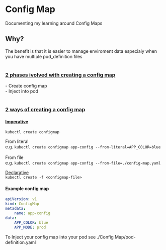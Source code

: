 # Config Map
Documenting my learning around Config Maps

<h2>Why?</h2>
The benefit is that it is easier to manage enviroment data especialy when you have multiple pod_definition files
<br><br>
<h3><u>2 phases ivolved with creating a config map</u></h3>
- Create config map <br>
- Inject into pod
<br><br>
<h3><u>2 ways of creating a config map</u></h3>
<h4><u>Imperative</u></h4>

`kubectl create configmap`
<br>

From literal<br>
e.g.
`kubectl create configmap app-config --from-literal=APP_COLOR=blue` 
<br><br>
From file<br>
e.g. `kubectl create configmap app-config --from-file=./config-map.yaml` 

<u>Declarative </u><br>
``kubectl create -f <configmap-file>``


<h4>Example config map</h4>

```yaml
apiVersion: v1
kind: ConfigMap
metadata:
    name: app-config
data:
    APP_COLOR: blue
    APP_MODE: prod
```

To Inject your config map into your pod see ./Config Map/pod-definition.yaml
